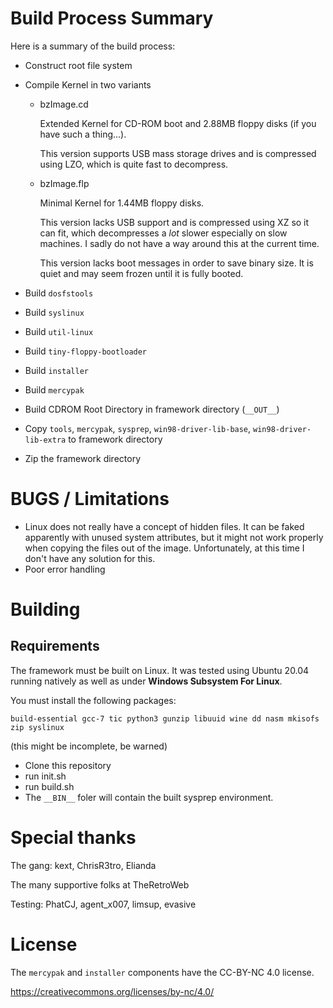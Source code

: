 # Build Process Summary

Here is a summary of the build process:

- Construct root file system
- Compile Kernel in two variants
  - bzImage.cd

    Extended Kernel for CD-ROM boot and 2.88MB floppy disks (if you have such a thing...).

    This version supports USB mass storage drives and is compressed using LZO, which is quite fast to decompress.

  - bzImage.flp

    Minimal Kernel for 1.44MB floppy disks.
    
    This version lacks USB support and is compressed using XZ so it can fit, which decompresses a *lot* slower especially on slow machines. I sadly do not have a way around this at the current time.
    
    This version lacks boot messages in order to save binary size. It is quiet and may seem frozen until it is fully booted.

- Build `dosfstools`
- Build `syslinux`
- Build `util-linux`
- Build `tiny-floppy-bootloader`
- Build `installer`
- Build `mercypak`
- Build CDROM Root Directory in framework directory (`__OUT__`)
- Copy `tools`, `mercypak`, `sysprep`, `win98-driver-lib-base`, `win98-driver-lib-extra` to framework directory
- Zip the framework directory

# BUGS / Limitations

- Linux does not really have a concept of hidden files. It can be faked apparently with unused system attributes, but it might not work properly when copying the files out of the image. Unfortunately, at this time I don't have any solution for this.
- Poor error handling

# Building

## Requirements

The framework must be built on Linux. It was tested using Ubuntu 20.04 running natively as well as under **Windows Subsystem For Linux**.

You must install the following packages:

`build-essential gcc-7 tic python3 gunzip libuuid wine dd nasm mkisofs zip syslinux`

(this might be incomplete, be warned)

- Clone this repository
- run init.sh 
- run build.sh
- The `__BIN__` foler will contain the built sysprep environment.

# Special thanks

The gang: kext, ChrisR3tro, Elianda

The many supportive folks at TheRetroWeb

Testing: PhatCJ, agent_x007, limsup, evasive

# License

The `mercypak` and `installer` components have the CC-BY-NC 4.0 license.

https://creativecommons.org/licenses/by-nc/4.0/
